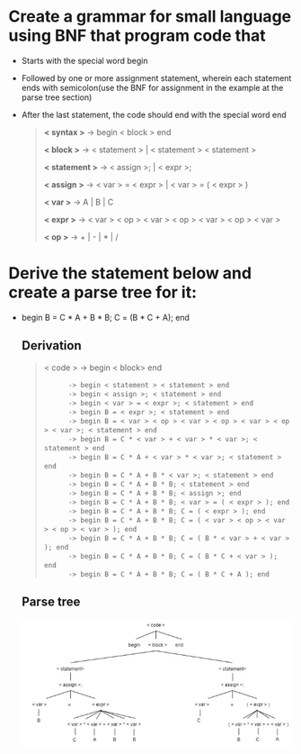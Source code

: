 # Create a grammar for small language using BNF that program code that

    
* Starts with the special word begin
* Followed by one or more assignment statement, wherein each statement ends with semicolon(use the BNF for assignment in the example at the parse tree section)
* After the last statement, the code should end with the special word end

    
    >    **< syntax >** -> begin < block > end
    >
    >    **< block >** -> < statement > | < statement >  < statement >
    >
    >   **< statement >** -> < assign >; | < expr >; 
    >
    >   **< assign >** -> < var > = < expr > | < var > = ( < expr > )
    >
    >    **< var >** -> A | B | C
    >
    >   **< expr >** -> < var > < op > < var > < op > < var > < op > < var >  
    >
    >   **< op >** -> + | - | * | /
    

# Derive the statement below and create a parse tree for it:

* begin B = C * A + B * B; C = (B * C + A); end

    ## Derivation

    >< code >   -> begin < block> end
    >
    >           -> begin < statement > < statement > end                                                     
    >           -> begin < assign >; < statement > end 
    >           -> begin < var > = < expr >; < statement > end                                  
    >           -> begin B = < expr >; < statement > end                   
    >           -> begin B = < var > < op > < var > < op > < var > < op > < var >; < statement > end
    >           -> begin B = C * < var > + < var > * < var >; < statement > end
    >           -> begin B = C * A + < var > * < var >; < statement > end
    >           -> begin B = C * A + B * < var >; < statement > end
    >           -> begin B = C * A + B * B; < statement > end
    >           -> begin B = C * A + B * B; < assign >; end
    >           -> begin B = C * A + B * B; < var > = ( < expr > ); end
    >           -> begin B = C * A + B * B; C = ( < expr > ); end
    >           -> begin B = C * A + B * B; C = ( < var > < op > < var > < op > < var > ); end
    >           -> begin B = C * A + B * B; C = ( B * < var > + < var > ); end
    >           -> begin B = C * A + B * B; C = ( B * C + < var > ); end
    >           -> begin B = C * A + B * B; C = ( B * C + A ); end

    ## Parse tree

    ![Markdown Logo](parse_tree.jpg)


